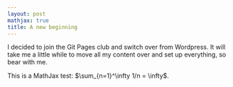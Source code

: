 ```yaml
---
layout: post
mathjax: true
title: A new beginning
---
```


I decided to join the Git Pages club and switch over from Wordpress. It will take me a little while to move all my content over and set up everything, so bear with me.

This is a MathJax test: $\sum_{n=1}^\infty 1/n = \infty$.
